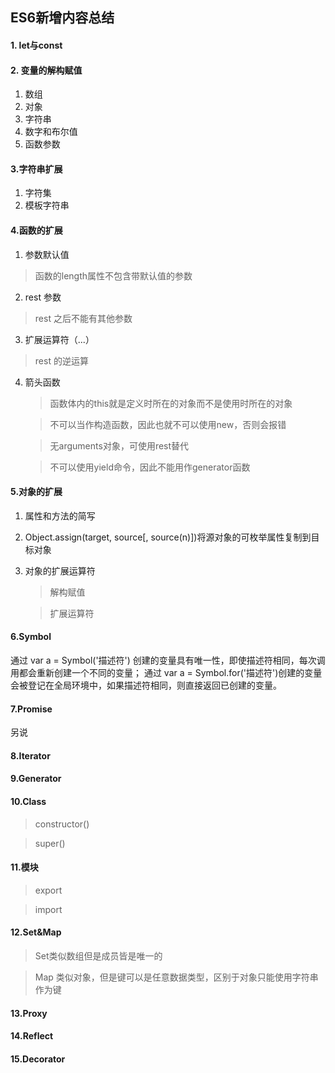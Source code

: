 ## ES6新增内容总结
#### 1. let与const
#### 2. 变量的解构赋值
1. 数组
2. 对象
3. 字符串
4. 数字和布尔值
5. 函数参数

#### 3.字符串扩展
1. 字符集
2. 模板字符串

#### 4.函数的扩展
1. 参数默认值
> 函数的length属性不包含带默认值的参数

2. rest 参数
> rest 之后不能有其他参数
3. 扩展运算符（...）
> rest 的逆运算
4. 箭头函数
	> 函数体内的this就是定义时所在的对象而不是使用时所在的对象  
		
	> 不可以当作构造函数，因此也就不可以使用new，否则会报错   
		
	> 无arguments对象，可使用rest替代	
		
	> 不可以使用yield命令，因此不能用作generator函数

#### 5.对象的扩展 
1. 属性和方法的简写
2. Object.assign(target, source[, source(n)])将源对象的可枚举属性复制到目标对象
3. 对象的扩展运算符

	> 解构赋值
	
	> 扩展运算符
	
#### 6.Symbol
通过 var a = Symbol('描述符') 创建的变量具有唯一性，即使描述符相同，每次调用都会重新创建一个不同的变量；
通过 var a = Symbol.for('描述符')创建的变量会被登记在全局环境中，如果描述符相同，则直接返回已创建的变量。
#### 7.Promise
另说
#### 8.Iterator
#### 9.Generator
#### 10.Class
> constructor()
	
> super()



#### 11.模块

> export

> import

#### 12.Set&Map
> Set类似数组但是成员皆是唯一的

> Map 类似对象，但是键可以是任意数据类型，区别于对象只能使用字符串作为键

#### 13.Proxy
#### 14.Reflect
#### 15.Decorator












